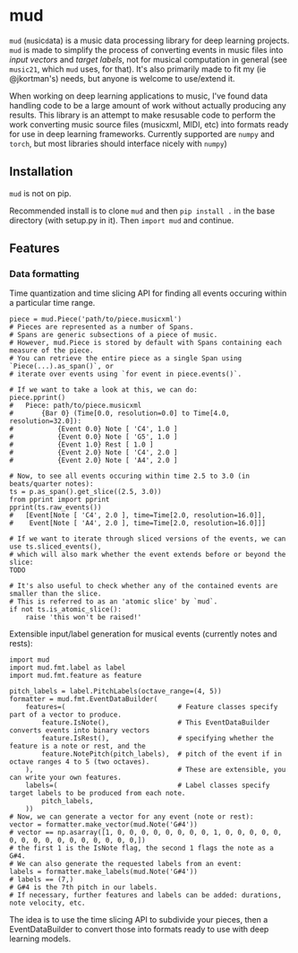 # mud
`mud` (`mu`sic`d`ata) is a music data processing library for deep learning projects.
`mud` is made to simplify the process of converting events in music files into _input
vectors_ and _target labels_, not for musical computation in general (see `music21`, which
`mud` uses, for that). It's also primarily made to fit my (ie @jkortman's) needs, but
anyone is welcome to use/extend it.

When working on deep learning applications to music, I've found data handling code to be
a large amount of work without actually producing any results. This library is an attempt to
make resusable code to perform the work converting music source files (musicxml, MIDI, etc)
into formats ready for use in deep learning frameworks. Currently supported are `numpy`
and `torch`, but most libraries should interface nicely with `numpy`)

## Installation
`mud` is not on pip.

Recommended install is to clone `mud` and then `pip install .` in the base
directory (with setup.py in it). Then `import mud` and continue.

## Features
### Data formatting
Time quantization and time slicing API for finding all events occuring within a particular
time range.
```python3
piece = mud.Piece('path/to/piece.musicxml')
# Pieces are represented as a number of Spans.
# Spans are generic subsections of a piece of music.
# However, mud.Piece is stored by default with Spans containing each measure of the piece.
# You can retrieve the entire piece as a single Span using `Piece(...).as_span()`, or
# iterate over events using `for event in piece.events()`.

# If we want to take a look at this, we can do:
piece.pprint()
#   Piece: path/to/piece.musicxml
#       {Bar 0} (Time[0.0, resolution=0.0] to Time[4.0, resolution=32.0]):
#           {Event 0.0} Note [ 'C4', 1.0 ]
#           {Event 0.0} Note [ 'G5', 1.0 ]
#           {Event 1.0} Rest [ 1.0 ]
#           {Event 2.0} Note [ 'C4', 2.0 ]
#           {Event 2.0} Note [ 'A4', 2.0 ]

# Now, to see all events occuring within time 2.5 to 3.0 (in beats/quarter notes):
ts = p.as_span().get_slice((2.5, 3.0))
from pprint import pprint
pprint(ts.raw_events())
#   [Event[Note [ 'C4', 2.0 ], time=Time[2.0, resolution=16.0]],
#    Event[Note [ 'A4', 2.0 ], time=Time[2.0, resolution=16.0]]]

# If we want to iterate through sliced versions of the events, we can use ts.sliced_events(),
# which will also mark whether the event extends before or beyond the slice:
TODO

# It's also useful to check whether any of the contained events are smaller than the slice.
# This is referred to as an 'atomic slice' by `mud`.
if not ts.is_atomic_slice():
    raise 'this won't be raised!'
```

Extensible input/label generation for musical events (currently notes and rests):
```python3
import mud
import mud.fmt.label as label
import mud.fmt.feature as feature

pitch_labels = label.PitchLabels(octave_range=(4, 5))
formatter = mud.fmt.EventDataBuilder(
    features=(                            # Feature classes specify part of a vector to produce.
        feature.IsNote(),                 # This EventDataBuilder converts events into binary vectors
        feature.IsRest(),                 # specifying whether the feature is a note or rest, and the
        feature.NotePitch(pitch_labels),  # pitch of the event if in octave ranges 4 to 5 (two octaves).
    ),                                    # These are extensible, you can write your own features.
    labels=(                              # Label classes specify target labels to be produced from each note.
        pitch_labels,                     
    ))
# Now, we can generate a vector for any event (note or rest):
vector = formatter.make_vector(mud.Note('G#4'))
# vector == np.asarray([1, 0, 0, 0, 0, 0, 0, 0, 0, 1, 0, 0, 0, 0, 0, 0, 0, 0, 0, 0, 0, 0, 0, 0, 0, 0,])
# the first 1 is the IsNote flag, the second 1 flags the note as a G#4.
# We can also generate the requested labels from an event:
labels = formatter.make_labels(mud.Note('G#4'))
# labels == (7,)
# G#4 is the 7th pitch in our labels.
# If necessary, further features and labels can be added: durations, note velocity, etc.
```

The idea is to use the time slicing API to subdivide your pieces, then a EventDataBuilder to convert those
into formats ready to use with deep learning models.